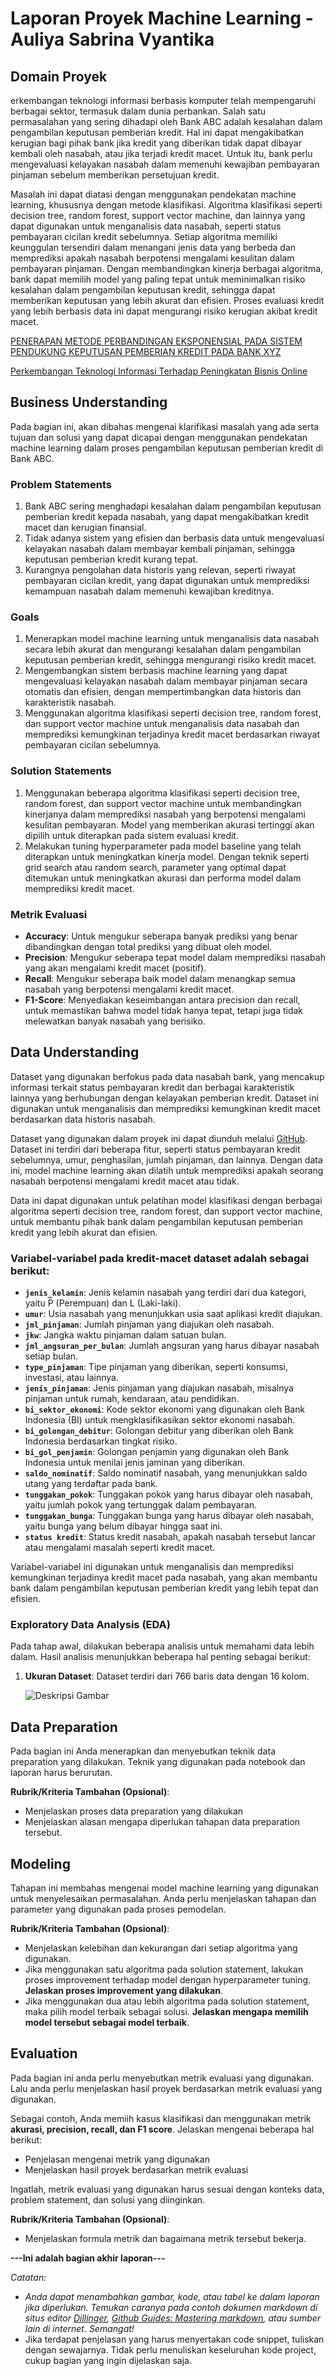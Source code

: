 # Laporan Proyek Machine Learning - Auliya Sabrina Vyantika

## Domain Proyek

erkembangan teknologi informasi berbasis komputer telah mempengaruhi berbagai sektor, termasuk dalam dunia perbankan. Salah satu permasalahan yang sering dihadapi oleh Bank ABC adalah kesalahan dalam pengambilan keputusan pemberian kredit. Hal ini dapat mengakibatkan kerugian bagi pihak bank jika kredit yang diberikan tidak dapat dibayar kembali oleh nasabah, atau jika terjadi kredit macet. Untuk itu, bank perlu mengevaluasi kelayakan nasabah dalam memenuhi kewajiban pembayaran pinjaman sebelum memberikan persetujuan kredit.

Masalah ini dapat diatasi dengan menggunakan pendekatan machine learning, khususnya dengan metode klasifikasi. Algoritma klasifikasi seperti decision tree, random forest, support vector machine, dan lainnya yang dapat digunakan untuk menganalisis data nasabah, seperti status pembayaran cicilan kredit sebelumnya. Setiap algoritma memiliki keunggulan tersendiri dalam menangani jenis data yang berbeda dan memprediksi apakah nasabah berpotensi mengalami kesulitan dalam pembayaran pinjaman. Dengan membandingkan kinerja berbagai algoritma, bank dapat memilih model yang paling tepat untuk meminimalkan risiko kesalahan dalam pengambilan keputusan kredit, sehingga dapat memberikan keputusan yang lebih akurat dan efisien. Proses evaluasi kredit yang lebih berbasis data ini dapat mengurangi risiko kerugian akibat kredit macet.
  
  [PENERAPAN METODE PERBANDINGAN EKSPONENSIAL PADA SISTEM PENDUKUNG KEPUTUSAN PEMBERIAN KREDIT PADA BANK XYZ](http://jurnal.borneo.ac.id/index.php/borneo_saintek/article/view/911)

  [Perkembangan Teknologi Informasi Terhadap Peningkatan Bisnis Online](http://interdisiplin.my.id/index.php/i/article/view/5)


## Business Understanding

Pada bagian ini, akan dibahas mengenai klarifikasi masalah yang ada serta tujuan dan solusi yang dapat dicapai dengan menggunakan pendekatan machine learning dalam proses pengambilan keputusan pemberian kredit di Bank ABC.

### Problem Statements

1. Bank ABC sering menghadapi kesalahan dalam pengambilan keputusan pemberian kredit kepada nasabah, yang dapat mengakibatkan kredit macet dan kerugian finansial. 
2. Tidak adanya sistem yang efisien dan berbasis data untuk mengevaluasi kelayakan nasabah dalam membayar kembali pinjaman, sehingga keputusan pemberian kredit kurang tepat.
3. Kurangnya pengolahan data historis yang relevan, seperti riwayat pembayaran cicilan kredit, yang dapat digunakan untuk memprediksi kemampuan nasabah dalam memenuhi kewajiban kreditnya.

### Goals

1. Menerapkan model machine learning untuk menganalisis data nasabah secara lebih akurat dan mengurangi kesalahan dalam pengambilan keputusan pemberian kredit, sehingga mengurangi risiko kredit macet.
2. Mengembangkan sistem berbasis machine learning yang dapat mengevaluasi kelayakan nasabah dalam membayar pinjaman secara otomatis dan efisien, dengan mempertimbangkan data historis dan karakteristik nasabah.
3. Menggunakan algoritma klasifikasi seperti decision tree, random forest, dan support vector machine untuk menganalisis data nasabah dan memprediksi kemungkinan terjadinya kredit macet berdasarkan riwayat pembayaran cicilan sebelumnya.

### Solution Statements

1. Menggunakan beberapa algoritma klasifikasi seperti decision tree, random forest, dan support vector machine untuk membandingkan kinerjanya dalam memprediksi nasabah yang berpotensi mengalami kesulitan pembayaran. Model yang memberikan akurasi tertinggi akan dipilih untuk diterapkan pada sistem evaluasi kredit.
2. Melakukan tuning hyperparameter pada model baseline yang telah diterapkan untuk meningkatkan kinerja model. Dengan teknik seperti grid search atau random search, parameter yang optimal dapat ditemukan untuk meningkatkan akurasi dan performa model dalam memprediksi kredit macet.

### Metrik Evaluasi

- **Accuracy**: Untuk mengukur seberapa banyak prediksi yang benar dibandingkan dengan total prediksi yang dibuat oleh model.
- **Precision**: Mengukur seberapa tepat model dalam memprediksi nasabah yang akan mengalami kredit macet (positif).
- **Recall**: Mengukur seberapa baik model dalam menangkap semua nasabah yang berpotensi mengalami kredit macet.
- **F1-Score**: Menyediakan keseimbangan antara precision dan recall, untuk memastikan bahwa model tidak hanya tepat, tetapi juga tidak melewatkan banyak nasabah yang berisiko.


## Data Understanding

Dataset yang digunakan berfokus pada data nasabah bank, yang mencakup informasi terkait status pembayaran kredit dan berbagai karakteristik lainnya yang berhubungan dengan kelayakan pemberian kredit. Dataset ini digunakan untuk menganalisis dan memprediksi kemungkinan kredit macet berdasarkan data historis nasabah.

Dataset yang digunakan dalam proyek ini dapat diunduh melalui [GitHub](https://github.com/Salmanab16/kredit-macet). Dataset ini terdiri dari beberapa fitur, seperti status pembayaran kredit sebelumnya, umur, penghasilan, jumlah pinjaman, dan lainnya. Dengan data ini, model machine learning akan dilatih untuk memprediksi apakah seorang nasabah berpotensi mengalami kredit macet atau tidak.

Data ini dapat digunakan untuk pelatihan model klasifikasi dengan berbagai algoritma seperti decision tree, random forest, dan support vector machine, untuk membantu pihak bank dalam pengambilan keputusan pemberian kredit yang lebih akurat dan efisien.

### Variabel-variabel pada kredit-macet dataset adalah sebagai berikut:
- **`jenis_kelamin`**: Jenis kelamin nasabah yang terdiri dari dua kategori, yaitu P (Perempuan) dan L (Laki-laki).
- **`umur`**: Usia nasabah yang menunjukkan usia saat aplikasi kredit diajukan.
- **`jml_pinjaman`**: Jumlah pinjaman yang diajukan oleh nasabah.
- **`jkw`**: Jangka waktu pinjaman dalam satuan bulan.
- **`jml_angsuran_per_bulan`**: Jumlah angsuran yang harus dibayar nasabah setiap bulan.
- **`type_pinjaman`**: Tipe pinjaman yang diberikan, seperti konsumsi, investasi, atau lainnya.
- **`jenis_pinjaman`**: Jenis pinjaman yang diajukan nasabah, misalnya pinjaman untuk rumah, kendaraan, atau pendidikan.
- **`bi_sektor_ekonomi`**: Kode sektor ekonomi yang digunakan oleh Bank Indonesia (BI) untuk mengklasifikasikan sektor ekonomi nasabah.
- **`bi_golongan_debitur`**: Golongan debitur yang diberikan oleh Bank Indonesia berdasarkan tingkat risiko.
- **`bi_gol_penjamin`**: Golongan penjamin yang digunakan oleh Bank Indonesia untuk menilai jenis jaminan yang diberikan.
- **`saldo_nominatif`**: Saldo nominatif nasabah, yang menunjukkan saldo utang yang terdaftar pada bank.
- **`tunggakan_pokok`**: Tunggakan pokok yang harus dibayar oleh nasabah, yaitu jumlah pokok yang tertunggak dalam pembayaran.
- **`tunggakan_bunga`**: Tunggakan bunga yang harus dibayar oleh nasabah, yaitu bunga yang belum dibayar hingga saat ini.
- **`status kredit`**: Status kredit nasabah, apakah nasabah tersebut lancar atau mengalami masalah seperti kredit macet.

Variabel-variabel ini digunakan untuk menganalisis dan memprediksi kemungkinan terjadinya kredit macet pada nasabah, yang akan membantu bank dalam pengambilan keputusan pemberian kredit yang lebih tepat dan efisien.

### Exploratory Data Analysis (EDA)

Pada tahap awal, dilakukan beberapa analisis untuk memahami data lebih dalam. Hasil analisis menunjukkan beberapa hal penting sebagai berikut:

1. **Ukuran Dataset**:
   Dataset terdiri dari 766 baris data dengan 16 kolom.

   ![Deskripsi Gambar](https://drive.google.com/uc?export=view&id=1SHY3ez8cRwliTN2zxmZjb8_KYGI3VWF0)



## Data Preparation
Pada bagian ini Anda menerapkan dan menyebutkan teknik data preparation yang dilakukan. Teknik yang digunakan pada notebook dan laporan harus berurutan.

**Rubrik/Kriteria Tambahan (Opsional)**: 
- Menjelaskan proses data preparation yang dilakukan
- Menjelaskan alasan mengapa diperlukan tahapan data preparation tersebut.

## Modeling
Tahapan ini membahas mengenai model machine learning yang digunakan untuk menyelesaikan permasalahan. Anda perlu menjelaskan tahapan dan parameter yang digunakan pada proses pemodelan.

**Rubrik/Kriteria Tambahan (Opsional)**: 
- Menjelaskan kelebihan dan kekurangan dari setiap algoritma yang digunakan.
- Jika menggunakan satu algoritma pada solution statement, lakukan proses improvement terhadap model dengan hyperparameter tuning. **Jelaskan proses improvement yang dilakukan**.
- Jika menggunakan dua atau lebih algoritma pada solution statement, maka pilih model terbaik sebagai solusi. **Jelaskan mengapa memilih model tersebut sebagai model terbaik**.

## Evaluation
Pada bagian ini anda perlu menyebutkan metrik evaluasi yang digunakan. Lalu anda perlu menjelaskan hasil proyek berdasarkan metrik evaluasi yang digunakan.

Sebagai contoh, Anda memiih kasus klasifikasi dan menggunakan metrik **akurasi, precision, recall, dan F1 score**. Jelaskan mengenai beberapa hal berikut:
- Penjelasan mengenai metrik yang digunakan
- Menjelaskan hasil proyek berdasarkan metrik evaluasi

Ingatlah, metrik evaluasi yang digunakan harus sesuai dengan konteks data, problem statement, dan solusi yang diinginkan.

**Rubrik/Kriteria Tambahan (Opsional)**: 
- Menjelaskan formula metrik dan bagaimana metrik tersebut bekerja.

**---Ini adalah bagian akhir laporan---**

_Catatan:_
- _Anda dapat menambahkan gambar, kode, atau tabel ke dalam laporan jika diperlukan. Temukan caranya pada contoh dokumen markdown di situs editor [Dillinger](https://dillinger.io/), [Github Guides: Mastering markdown](https://guides.github.com/features/mastering-markdown/), atau sumber lain di internet. Semangat!_
- Jika terdapat penjelasan yang harus menyertakan code snippet, tuliskan dengan sewajarnya. Tidak perlu menuliskan keseluruhan kode project, cukup bagian yang ingin dijelaskan saja.


